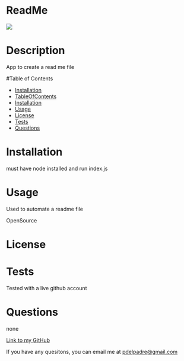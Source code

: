 

  # ReadMe

  ![](https://img.shields.io/badge/License-OpenSource-brightgreen)


  # Description
  App to create a read me file


  #Table of Contents
  * [Installation](#installation)
  * [TableOfContents](#tableOfContents)
  * [Installation](#installation)
  * [Usage](#usage)
  * [License](#license)
  * [Tests](#tests)
  * [Questions](#questions)
  
  # Installation

  must have node installed and run index.js

  
  # Usage

  Used to automate a readme file

  
  OpenSource

  # License

  
  # Tests

  Tested with a live github account

  
  # Questions

  none

  [Link to my GitHub](https://github.com/whiterice2020)

  If you have any quesitons, you can email me at pdelpadre@gmail.com

